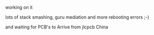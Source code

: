 working on it

lots of stack smashing, guru mediation and more rebooting errors ;-)

and waiting for PCB's to Arrive from jlcpcb China 
